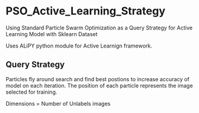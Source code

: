 # PSO_Active_Learning_Strategy
Using Standard Particle Swarm Optimization as a Query Strategy for Active Learning Model with Sklearn Dataset

Uses ALiPY python module for Active Learnign framework. 


## Query Strategy 

Particles fly around search and find best postions to increase accuracy of model on each iteration. 
The position of each particle represents the image selected for training. 

Dimensions = Number of Unlabels images

